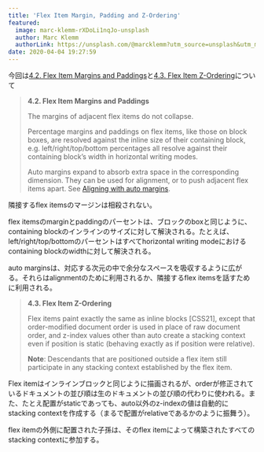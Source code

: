 ```yaml
---
title: 'Flex Item Margin, Padding and Z-Ordering'
featured:
  image: marc-klemm-rXDoLi1nqJo-unsplash
  author: Marc Klemm
  authorLink: https://unsplash.com/@marcklemm?utm_source=unsplash&utm_medium=referral&utm_content=creditCopyText
date: 2020-04-04 19:27:59
---
```

今回は[4.2. Flex Item Margins and Paddings](https://www.w3.org/TR/css-flexbox-1/#item-margins)と[4.3. Flex Item Z-Ordering](https://www.w3.org/TR/css-flexbox-1/#painting)について<!-- more  -->

> **4.2. Flex Item Margins and Paddings**
>
> The margins of adjacent flex items do not collapse.
>
> Percentage margins and paddings on flex items, like those on block boxes, are resolved against the inline size of their containing block, e.g. left/right/top/bottom percentages all resolve against their containing block’s width in horizontal writing modes.
>
> Auto margins expand to absorb extra space in the corresponding dimension. They can be used for alignment, or to push adjacent flex items apart. See [Aligning with auto margins](https://www.w3.org/TR/css-flexbox-1/#auto-margins).

隣接するflex itemsのマージンは相殺されない。

flex itemsのmarginとpaddingのパーセントは、ブロックのboxと同じように、containing blockのインラインのサイズに対して解決される。たとえば、left/right/top/bottomのパーセントはすべてhorizontal writing modeにおけるcontaining blockのwidthに対して解決される。

auto marginsは、対応する次元の中で余分なスペースを吸収するように広がる。それらはalignmentのために利用されるか、隣接するflex itemsを話すために利用される。

> **4.3. Flex Item Z-Ordering**
>
> Flex items paint exactly the same as inline blocks [CSS21], except that order-modified document order is used in place of raw document order, and z-index values other than auto create a stacking context even if position is static (behaving exactly as if position were relative).
>
> **Note**: Descendants that are positioned outside a flex item still participate in any stacking context established by the flex item.

Flex itemはインラインブロックと同じように描画されるが、orderが修正されているドキュメントの並び順は生のドキュメントの並び順の代わりに使われる。また、たとえ配置がstaticであっても、auto以外のz-indexの値は自動的にstacking contextを作成する（まるで配置がrelativeであるかのように振舞う）。

flex itemの外側に配置された子孫は、そのflex itemによって構築されたすべてのstacking contextに参加する。

